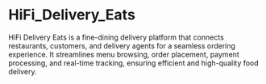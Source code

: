 # HiFi_Delivery_Eats
HiFi Delivery Eats is a fine-dining delivery platform that connects restaurants, customers, and delivery agents for a seamless ordering experience. It streamlines menu browsing, order placement, payment processing, and real-time tracking, ensuring efficient and high-quality food delivery.
